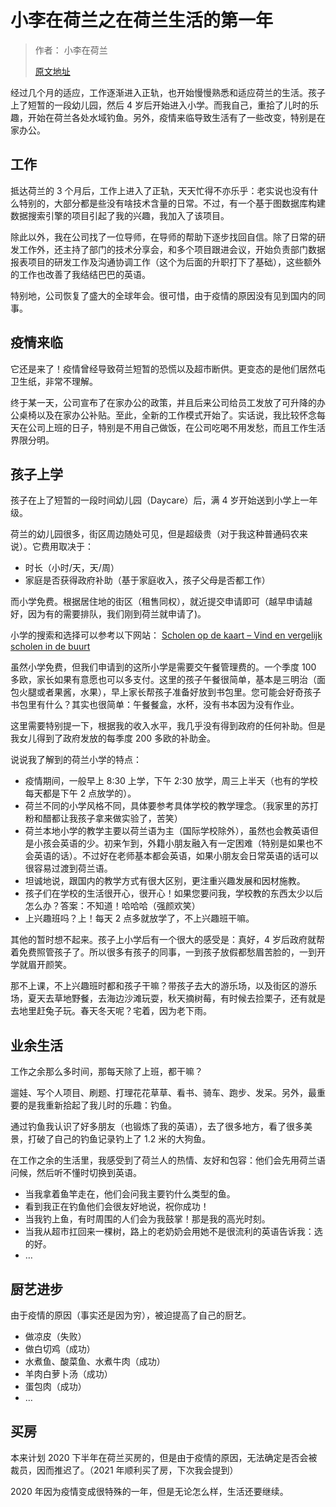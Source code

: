 # 小李在荷兰之在荷兰生活的第一年

> 作者： 小李在荷兰
>
> [原文地址](https://xiaoli.nl/2022/02/26/我的2020，在荷兰生活的第一年/)

经过几个月的适应，工作逐渐进入正轨，也开始慢慢熟悉和适应荷兰的生活。孩子上了短暂的一段幼儿园，然后 4 岁后开始进入小学。而我自己，重拾了儿时的乐趣，开始在荷兰各处水域钓鱼。另外，疫情来临导致生活有了一些改变，特别是在家办公。

## 工作

抵达荷兰的 3 个月后，工作上进入了正轨，天天忙得不亦乐乎：老实说也没有什么特别的，大部分都是些没有啥技术含量的日常。不过，有一个基于图数据库构建数据搜索引擎的项目引起了我的兴趣，我加入了该项目。

除此以外，我在公司找了一位导师，在导师的帮助下逐步找回自信。除了日常的研发工作外，还主持了部门的技术分享会，和多个项目跟进会议，开始负责部门数据报表项目的研发工作及沟通协调工作（这个为后面的升职打下了基础），这些额外的工作也改善了我结结巴巴的英语。

特别地，公司恢复了盛大的全球年会。很可惜，由于疫情的原因没有见到国内的同事。

## 疫情来临

它还是来了！疫情曾经导致荷兰短暂的恐慌以及超市断供。更变态的是他们居然屯卫生纸，非常不理解。

终于某一天，公司宣布了在家办公的政策，并且后来公司给员工发放了可升降的办公桌椅以及在家办公补贴。至此，全新的工作模式开始了。实话说，我比较怀念每天在公司上班的日子，特别是不用自己做饭，在公司吃喝不用发愁，而且工作生活界限分明。

## 孩子上学

孩子在上了短暂的一段时间幼儿园（Daycare）后，满 4 岁开始送到小学上一年级。

荷兰的幼儿园很多，街区周边随处可见，但是超级贵（对于我这种普通码农来说）。它费用取决于：

- 时长（小时/天，天/周）
- 家庭是否获得政府补助（基于家庭收入，孩子父母是否都工作）

而小学免费。根据居住地的街区（租售同权），就近提交申请即可（越早申请越好，因为有的需要排队，我们刚到荷兰就申请了)。

小学的搜索和选择可以参考以下网站：
[Scholen op de kaart – Vind en vergelijk scholen in de buurt](https://scholenopdekaart.nl/)

虽然小学免费，但我们申请到的这所小学是需要交午餐管理费的。一个季度 100 多欧，家长如果有意愿也可以多支付。这里的孩子午餐很简单，基本是三明治（面包火腿或者果酱，水果），早上家长帮孩子准备好放到书包里。您可能会好奇孩子书包里有什么？其实也很简单：午餐餐盒，水杯，没有书本因为没有作业。

这里需要特别提一下，根据我的收入水平，我几乎没有得到政府的任何补助。但是我女儿得到了政府发放的每季度 200 多欧的补助金。

说说我了解到的荷兰小学的特点：

- 疫情期间，一般早上 8:30 上学，下午 2:30 放学，周三上半天（也有的学校每天都是下午 2 点放学的）。
- 荷兰不同的小学风格不同，具体要参考具体学校的教学理念。（我家里的苏打粉和醋都让我孩子拿来做实验了，苦笑）
- 荷兰本地小学的教学主要以荷兰语为主（国际学校除外），虽然也会教英语但是小孩会英语的少。初来乍到，外籍小朋友融入有一定困难（特别是如果也不会英语的话）。不过好在老师基本都会英语，如果小朋友会日常英语的话可以很容易过渡到荷兰语。
- 坦诚地说，跟国内的教学方式有很大区别，更注重兴趣发展和因材施教。
- 孩子们在学校的生活很开心，很开心！如果您要问我，学校教的东西太少以后怎么办？答案：不知道！哈哈哈（强颜欢笑）
- 上兴趣班吗？上！每天 2 点多就放学了，不上兴趣班干嘛。

其他的暂时想不起来。孩子上小学后有一个很大的感受是：真好，4 岁后政府就帮着免费照管孩子了。所以很多有孩子的同事，一到孩子放假都愁眉苦脸的，一到开学就眉开颜笑。

那不上课，不上兴趣班时都和孩子干嘛？带孩子去大的游乐场，以及街区的游乐场，夏天去草地野餐，去海边沙滩玩耍，秋天摘树莓，有时候去捡栗子，还有就是去地里赶兔子玩。春天冬天呢？宅着，因为老下雨。

## 业余生活

工作之余那么多时间，那每天除了上班，都干嘛？

遛娃、写个人项目、刷题、打理花花草草、看书、骑车、跑步、发呆。另外，最重要的是我重新拾起了我儿时的乐趣：钓鱼。

通过钓鱼我认识了好多朋友（也锻炼了我的英语），去了很多地方，看了很多美景，打破了自己的钓鱼记录钓上了 1.2 米的大狗鱼。

在工作之余的生活里，我感受到了荷兰人的热情、友好和包容：他们会先用荷兰语问候，然后听不懂时切换到英语。

- 当我拿着鱼竿走在，他们会问我主要钓什么类型的鱼。
- 看到我正在钓鱼他们会很友好地说，祝你成功！
- 当我钓上鱼，有时周围的人们会为我鼓掌！那是我的高光时刻。
- 当我从超市扛回来一棵树，路上的老奶奶会用她不是很流利的英语告诉我：选的好。
- …

## 厨艺进步

由于疫情的原因（事实还是因为穷），被迫提高了自己的厨艺。

- 做凉皮（失败）
- 做白切鸡（成功）
- 水煮鱼、酸菜鱼、水煮牛肉（成功）
- 羊肉白萝卜汤（成功）
- 蛋包肉（成功）
- …

## 买房

本来计划 2020 下半年在荷兰买房的，但是由于疫情的原因，无法确定是否会被裁员，因而推迟了。（2021 年顺利买了房，下次我会提到）

2020 年因为疫情变成很特殊的一年，但是无论怎么样，生活还要继续。
